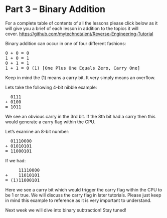# Part 3 – Binary Addition

For a complete table of contents of all the lessons please click below as it will give you a brief of each lesson in addition to the topics it will cover.&nbsp;https://github.com/mytechnotalent/Reverse-Engineering-Tutorial

Binary addition can occur in one of four different fashions:

<pre spellcheck="false">0 + 0 = 0
1 + 0 = 1
0 + 1 = 1
1 + 1 = 0 (1) [One Plus One Equals Zero, Carry One]
</pre>

Keep in mind the (1) means a carry bit. It very simply means an overflow.

Lets take the following 4-bit nibble example:

<pre spellcheck="false">  0111
+ 0100
= 1011
</pre>

We see an obvious carry in the 3rd bit. If the 8th bit had a carry then this would generate a carry flag within the CPU.

Let’s examine an 8-bit number:

<pre spellcheck="false">  01110000
+ 01010101
= 11000101
</pre>

If we had:

<pre spellcheck="false">     ﻿﻿11110000
+    11010101
= (1)11000101
</pre>

Here we see a carry bit which would trigger the carry flag within the CPU to be 1 or true. We will discuss the carry flag in later tutorials. Please just keep in mind this example to reference as it is very important to understand.

Next week we will dive into binary subtraction! Stay tuned!
